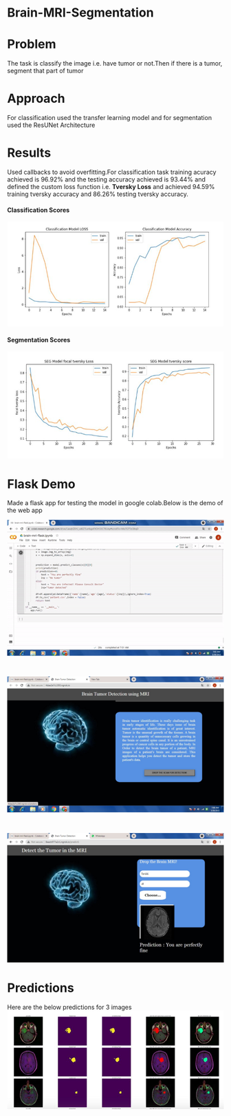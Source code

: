 # Brain-MRI-Segmentation


# Problem
The task is classify the image i.e. have tumor or not.Then if there is a tumor, segment that part of tumor

# Approach
For classification used the transfer learning model and for segmentation used the ResUNet Architecture

# Results
Used callbacks to avoid overfitting.For classification task training acuracy achieved is 96.92% and the testing accuracy achieved is 93.44% and defined the custom loss function i.e. **Tversky Loss** and achieved 94.59% training tversky accuracy  and 86.26% testing tversky accuracy.


#### Classification Scores
![](https://github.com/dikshabhati1/Brain-MRI-Segmentation/blob/main/flask%20demo/scores.JPG)


#### Segmentation Scores
![](https://github.com/dikshabhati1/Brain-MRI-Segmentation/blob/main/flask%20demo/seg-scores.JPG)

# Flask Demo
Made a flask app for testing the model in google colab.Below is the demo of the web app

![](https://github.com/dikshabhati1/Brain-MRI-Segmentation/blob/main/flask%20demo/ezgif.com-gif-maker.gif)

<br>

![](https://github.com/dikshabhati1/Brain-MRI-Segmentation/blob/main/flask%20demo/flask1.jpeg)

<br>

![](https://github.com/dikshabhati1/Brain-MRI-Segmentation/blob/main/flask%20demo/flask2.jpeg)


# Predictions 
Here are the below predictions for 3 images
![](https://github.com/dikshabhati1/Brain-MRI-Segmentation/blob/main/flask%20demo/predictions.JPG)
